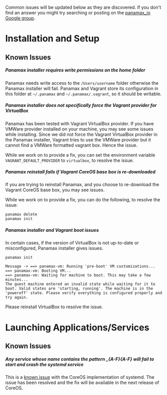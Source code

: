 
Common issues will be updated below as they are discovered. If you don't find an answer you might try searching or posting on the [panamax_io Google group](https://groups.google.com/forum/#!forum/panamax_io). 

# Installation and Setup

## Known Issues

##### Panamax installer requires write permissions on the home folder 
Panamax needs write access to the `/Users/username` folder otherwise the Panamax installer will fail. Panamax and Vagrant store its configuration in this folder at `~/.panamax` and `~/.panamax/.vagrant`, so it should be writable.

##### Panamax installer does not specifically force the Vagrant provider for VirtualBox 
Panamax has been tested with Vagrant VirtualBox provider. If you have VMWare provider installed on your machine, you may see some issues while installing. Since we did not force the Vagrant VirtualBox provider in the Panamax installer, Vagrant tries to use the VMWare provider but it cannot find a VMWare formatted vagrant box. Hence the issue.

While we work on to provide a fix, you can set the environment variable `VAGRANT_DEFAULT_PROVIDER` to `virtualbox`, to resolve the issue. 

##### Panamax reinstall fails if Vagrant CoreOS base box is re-downloaded 
If you are trying to reinstall Panamax, and you choose to re-download the Vagrant CoreOS base box, you may see issues.

While we work on to provide a fix, you can do the following, to resolve the issue: 

```
panamax delete
panamax init 
```

##### Panamax installer and Vagrant boot issues 
In certain cases, if the version of VirtualBox is not up-to-date or misconfigured, Panamax installer gives issues. 

```
panamax init

Message -> ==> panamax-vm: Running 'pre-boot' VM customizations...
==> panamax-vm: Booting VM...
==> panamax-vm: Waiting for machine to boot. This may take a few minutes...
The guest machine entered an invalid state while waiting for it to boot. Valid states are 'starting, running'. The machine is in the 'poweroff' state. Please verify everything is configured properly and try again.  
```

Please reinstall VirtualBox to resolve the issue. 

# Launching Applications/Services

## Known Issues

##### Any service whose name contains the pattern _{A-F}{A-F} will fail to start and crash the systemd service

This is a [known issue](https://github.com/coreos/go-systemd/pull/49) with the CoreOS implementation of systemd. The issue has been resolved and the fix will be available in the next release of CoreOS. 